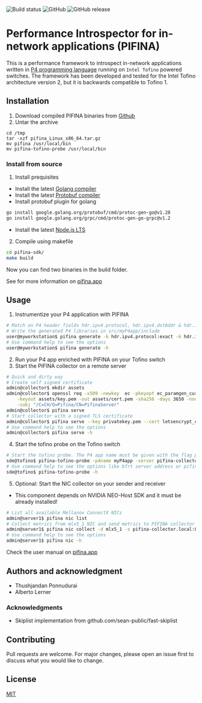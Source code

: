 ![Build status](https://github.com/thushjandan/pifina/actions/workflows/build.yml/badge.svg?branch=main)
![GitHub](https://img.shields.io/github/license/thushjandan/pifina)
![GitHub release](https://img.shields.io/github/v/release/thushjandan/pifina)

# Performance Introspector for in-network applications (PIFINA)
This is a performance framework to introspect in-network applications written in [P4 programming language](https://p4.org) running on `Intel Tofino` powered switches. The framework has been developed and tested for the Intel Tofino architecture version 2, but it is backwards compatible to Tofino 1.

## Installation
1. Download compiled PIFINA binaries from [Github](https://github.com/thushjandan/pifina/releases/latest)
2. Untar the archive
```
cd /tmp
tar -xzf pifina_Linux_x86_64.tar.gz
mv pifina /usr/local/bin
mv pifina-tofino-probe /usr/local/bin
```

### Install from source
1. Install prequisites
  * Install the latest [Golang compiler](https://go.dev/doc/install)
  * Install the latest [Protobuf compiler](https://grpc.io/docs/protoc-installation/)
  * Install protobuf plugin for golang
  ```bash
  go install google.golang.org/protobuf/cmd/protoc-gen-go@v1.28
  go install google.golang.org/grpc/cmd/protoc-gen-go-grpc@v1.2
  ```
  * Install the latest [Node.js LTS](https://nodejs.org/en/download)
2. Compile using makefile
```bash
cd pifina-sdk/
make build
```
Now you can find two binaries in the build folder.

See for more information on [pifina.app](https://pifina.app)
## Usage
1. Instrumentize your P4 application with PIFINA
```bash
# Match on P4 header fields hdr.ipv4.protocol, hdr.ipv4.dstAddr & hdr.ipv4.srcAddr
# Write the generated P4 libraries in src/myP4app/include
user@myworkstation$ pifina generate -k hdr.ipv4.protocol:exact -k hdr.ipv4.dstAddr:ternary -k hdr.ipv4.srcAddr:ternary -o src/myP4app/include
# Use command help to see the options
user@myworkstation$ pifina generate -h
```
2. Run your P4 app enriched with PIFINA on your Tofino switch
3. Start the PIFINA collector on a remote server
```bash
# Quick and dirty way
# Create self signed certificate
admin@collector$ mkdir assets
admin@collector$ openssl req -x509 -newkey  ec -pkeyopt ec_paramgen_curve:prime256v1 \
	-keyout assets/key.pem -out assets/cert.pem -sha256 -days 3650 -nodes \
	-subj "/C=CH/O=Pifina/CN=PifinaServer"
admin@collector$ pifina serve
# Start collector with a signed TLS certificate
admin@collector$ pifina serve --key privatekey.pem --cert letsencrypt_cert.pem
# Use command help to see the options
admin@collector$ pifina serve -h
```
4. Start the tofino probe on the Tofino switch
```bash
# Start the tofino probe. The P4 app name must be given with the flag p4name
sde@tofino$ pifina-tofino-probe -p4name myP4app -server pifina-collector.local:8654
# Use command help to see the options like bfrt server address or pifina
sde@tofino$ pifina-tofino-probe -h
```
5. Optional: Start the NIC collector on your sender and receiver
  * This component depends on NVIDIA NEO-Host SDK and it must be already installed!
```bash
# List all available Mellanox ConnectX NICs
admin@server1$ pifina nic list
# Collect metrics from mlx5_1 NIC and send metrics to PIFINA collector
admin@server1$ pifina nic collect -d mlx5_1 -s pifina-collector.local:8654
# Use command help to see the options
admin@server1$ pifina nic -h
```

Check the user manual on [pifina.app](https://pifina.app)

## Authors and acknowledgment
* Thushjandan Ponnudurai
* Alberto Lerner

### Acknowledgments
* Skiplist implementation from github.com/sean-public/fast-skiplist

## Contributing

Pull requests are welcome. For major changes, please open an issue first
to discuss what you would like to change.

## License

[MIT](https://choosealicense.com/licenses/mit/)
